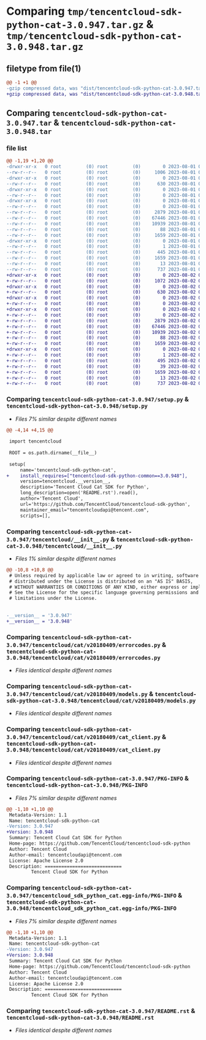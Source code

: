 # Comparing `tmp/tencentcloud-sdk-python-cat-3.0.947.tar.gz` & `tmp/tencentcloud-sdk-python-cat-3.0.948.tar.gz`

## filetype from file(1)

```diff
@@ -1 +1 @@
-gzip compressed data, was "dist/tencentcloud-sdk-python-cat-3.0.947.tar", last modified: Tue Aug  1 00:21:16 2023, max compression
+gzip compressed data, was "dist/tencentcloud-sdk-python-cat-3.0.948.tar", last modified: Wed Aug  2 00:24:51 2023, max compression
```

## Comparing `tencentcloud-sdk-python-cat-3.0.947.tar` & `tencentcloud-sdk-python-cat-3.0.948.tar`

### file list

```diff
@@ -1,19 +1,20 @@
-drwxr-xr-x   0 root         (0) root         (0)        0 2023-08-01 00:21:16.000000 tencentcloud-sdk-python-cat-3.0.947/
--rw-r--r--   0 root         (0) root         (0)     1006 2023-08-01 00:21:16.000000 tencentcloud-sdk-python-cat-3.0.947/setup.py
-drwxr-xr-x   0 root         (0) root         (0)        0 2023-08-01 00:21:16.000000 tencentcloud-sdk-python-cat-3.0.947/tencentcloud/
--rw-r--r--   0 root         (0) root         (0)      630 2023-08-01 00:21:16.000000 tencentcloud-sdk-python-cat-3.0.947/tencentcloud/__init__.py
-drwxr-xr-x   0 root         (0) root         (0)        0 2023-08-01 00:21:16.000000 tencentcloud-sdk-python-cat-3.0.947/tencentcloud/cat/
--rw-r--r--   0 root         (0) root         (0)        0 2023-08-01 00:21:16.000000 tencentcloud-sdk-python-cat-3.0.947/tencentcloud/cat/__init__.py
-drwxr-xr-x   0 root         (0) root         (0)        0 2023-08-01 00:21:16.000000 tencentcloud-sdk-python-cat-3.0.947/tencentcloud/cat/v20180409/
--rw-r--r--   0 root         (0) root         (0)        0 2023-08-01 00:21:16.000000 tencentcloud-sdk-python-cat-3.0.947/tencentcloud/cat/v20180409/__init__.py
--rw-r--r--   0 root         (0) root         (0)     2879 2023-08-01 00:21:16.000000 tencentcloud-sdk-python-cat-3.0.947/tencentcloud/cat/v20180409/errorcodes.py
--rw-r--r--   0 root         (0) root         (0)    67446 2023-08-01 00:21:16.000000 tencentcloud-sdk-python-cat-3.0.947/tencentcloud/cat/v20180409/models.py
--rw-r--r--   0 root         (0) root         (0)    10939 2023-08-01 00:21:16.000000 tencentcloud-sdk-python-cat-3.0.947/tencentcloud/cat/v20180409/cat_client.py
--rw-r--r--   0 root         (0) root         (0)       88 2023-08-01 00:21:16.000000 tencentcloud-sdk-python-cat-3.0.947/setup.cfg
--rw-r--r--   0 root         (0) root         (0)     1659 2023-08-01 00:21:16.000000 tencentcloud-sdk-python-cat-3.0.947/PKG-INFO
-drwxr-xr-x   0 root         (0) root         (0)        0 2023-08-01 00:21:16.000000 tencentcloud-sdk-python-cat-3.0.947/tencentcloud_sdk_python_cat.egg-info/
--rw-r--r--   0 root         (0) root         (0)        1 2023-08-01 00:21:16.000000 tencentcloud-sdk-python-cat-3.0.947/tencentcloud_sdk_python_cat.egg-info/dependency_links.txt
--rw-r--r--   0 root         (0) root         (0)      445 2023-08-01 00:21:16.000000 tencentcloud-sdk-python-cat-3.0.947/tencentcloud_sdk_python_cat.egg-info/SOURCES.txt
--rw-r--r--   0 root         (0) root         (0)     1659 2023-08-01 00:21:16.000000 tencentcloud-sdk-python-cat-3.0.947/tencentcloud_sdk_python_cat.egg-info/PKG-INFO
--rw-r--r--   0 root         (0) root         (0)       13 2023-08-01 00:21:16.000000 tencentcloud-sdk-python-cat-3.0.947/tencentcloud_sdk_python_cat.egg-info/top_level.txt
--rw-r--r--   0 root         (0) root         (0)      737 2023-08-01 00:21:16.000000 tencentcloud-sdk-python-cat-3.0.947/README.rst
+drwxr-xr-x   0 root         (0) root         (0)        0 2023-08-02 00:24:51.000000 tencentcloud-sdk-python-cat-3.0.948/
+-rw-r--r--   0 root         (0) root         (0)     1072 2023-08-02 00:24:51.000000 tencentcloud-sdk-python-cat-3.0.948/setup.py
+drwxr-xr-x   0 root         (0) root         (0)        0 2023-08-02 00:24:51.000000 tencentcloud-sdk-python-cat-3.0.948/tencentcloud/
+-rw-r--r--   0 root         (0) root         (0)      630 2023-08-02 00:24:51.000000 tencentcloud-sdk-python-cat-3.0.948/tencentcloud/__init__.py
+drwxr-xr-x   0 root         (0) root         (0)        0 2023-08-02 00:24:51.000000 tencentcloud-sdk-python-cat-3.0.948/tencentcloud/cat/
+-rw-r--r--   0 root         (0) root         (0)        0 2023-08-02 00:24:51.000000 tencentcloud-sdk-python-cat-3.0.948/tencentcloud/cat/__init__.py
+drwxr-xr-x   0 root         (0) root         (0)        0 2023-08-02 00:24:51.000000 tencentcloud-sdk-python-cat-3.0.948/tencentcloud/cat/v20180409/
+-rw-r--r--   0 root         (0) root         (0)        0 2023-08-02 00:24:51.000000 tencentcloud-sdk-python-cat-3.0.948/tencentcloud/cat/v20180409/__init__.py
+-rw-r--r--   0 root         (0) root         (0)     2879 2023-08-02 00:24:51.000000 tencentcloud-sdk-python-cat-3.0.948/tencentcloud/cat/v20180409/errorcodes.py
+-rw-r--r--   0 root         (0) root         (0)    67446 2023-08-02 00:24:51.000000 tencentcloud-sdk-python-cat-3.0.948/tencentcloud/cat/v20180409/models.py
+-rw-r--r--   0 root         (0) root         (0)    10939 2023-08-02 00:24:51.000000 tencentcloud-sdk-python-cat-3.0.948/tencentcloud/cat/v20180409/cat_client.py
+-rw-r--r--   0 root         (0) root         (0)       88 2023-08-02 00:24:51.000000 tencentcloud-sdk-python-cat-3.0.948/setup.cfg
+-rw-r--r--   0 root         (0) root         (0)     1659 2023-08-02 00:24:51.000000 tencentcloud-sdk-python-cat-3.0.948/PKG-INFO
+drwxr-xr-x   0 root         (0) root         (0)        0 2023-08-02 00:24:51.000000 tencentcloud-sdk-python-cat-3.0.948/tencentcloud_sdk_python_cat.egg-info/
+-rw-r--r--   0 root         (0) root         (0)        1 2023-08-02 00:24:51.000000 tencentcloud-sdk-python-cat-3.0.948/tencentcloud_sdk_python_cat.egg-info/dependency_links.txt
+-rw-r--r--   0 root         (0) root         (0)      495 2023-08-02 00:24:51.000000 tencentcloud-sdk-python-cat-3.0.948/tencentcloud_sdk_python_cat.egg-info/SOURCES.txt
+-rw-r--r--   0 root         (0) root         (0)       39 2023-08-02 00:24:51.000000 tencentcloud-sdk-python-cat-3.0.948/tencentcloud_sdk_python_cat.egg-info/requires.txt
+-rw-r--r--   0 root         (0) root         (0)     1659 2023-08-02 00:24:51.000000 tencentcloud-sdk-python-cat-3.0.948/tencentcloud_sdk_python_cat.egg-info/PKG-INFO
+-rw-r--r--   0 root         (0) root         (0)       13 2023-08-02 00:24:51.000000 tencentcloud-sdk-python-cat-3.0.948/tencentcloud_sdk_python_cat.egg-info/top_level.txt
+-rw-r--r--   0 root         (0) root         (0)      737 2023-08-02 00:24:51.000000 tencentcloud-sdk-python-cat-3.0.948/README.rst
```

### Comparing `tencentcloud-sdk-python-cat-3.0.947/setup.py` & `tencentcloud-sdk-python-cat-3.0.948/setup.py`

 * *Files 7% similar despite different names*

```diff
@@ -4,14 +4,15 @@
 
 import tencentcloud
 
 ROOT = os.path.dirname(__file__)
 
 setup(
     name='tencentcloud-sdk-python-cat',
+    install_requires=["tencentcloud-sdk-python-common==3.0.948"],
     version=tencentcloud.__version__,
     description='Tencent Cloud Cat SDK for Python',
     long_description=open('README.rst').read(),
     author='Tencent Cloud',
     url='https://github.com/TencentCloud/tencentcloud-sdk-python',
     maintainer_email="tencentcloudapi@tencent.com",
     scripts=[],
```

### Comparing `tencentcloud-sdk-python-cat-3.0.947/tencentcloud/__init__.py` & `tencentcloud-sdk-python-cat-3.0.948/tencentcloud/__init__.py`

 * *Files 1% similar despite different names*

```diff
@@ -10,8 +10,8 @@
 # Unless required by applicable law or agreed to in writing, software
 # distributed under the License is distributed on an "AS IS" BASIS,
 # WITHOUT WARRANTIES OR CONDITIONS OF ANY KIND, either express or implied.
 # See the License for the specific language governing permissions and
 # limitations under the License.
 
 
-__version__ = '3.0.947'
+__version__ = '3.0.948'
```

### Comparing `tencentcloud-sdk-python-cat-3.0.947/tencentcloud/cat/v20180409/errorcodes.py` & `tencentcloud-sdk-python-cat-3.0.948/tencentcloud/cat/v20180409/errorcodes.py`

 * *Files identical despite different names*

### Comparing `tencentcloud-sdk-python-cat-3.0.947/tencentcloud/cat/v20180409/models.py` & `tencentcloud-sdk-python-cat-3.0.948/tencentcloud/cat/v20180409/models.py`

 * *Files identical despite different names*

### Comparing `tencentcloud-sdk-python-cat-3.0.947/tencentcloud/cat/v20180409/cat_client.py` & `tencentcloud-sdk-python-cat-3.0.948/tencentcloud/cat/v20180409/cat_client.py`

 * *Files identical despite different names*

### Comparing `tencentcloud-sdk-python-cat-3.0.947/PKG-INFO` & `tencentcloud-sdk-python-cat-3.0.948/PKG-INFO`

 * *Files 7% similar despite different names*

```diff
@@ -1,10 +1,10 @@
 Metadata-Version: 1.1
 Name: tencentcloud-sdk-python-cat
-Version: 3.0.947
+Version: 3.0.948
 Summary: Tencent Cloud Cat SDK for Python
 Home-page: https://github.com/TencentCloud/tencentcloud-sdk-python
 Author: Tencent Cloud
 Author-email: tencentcloudapi@tencent.com
 License: Apache License 2.0
 Description: ============================
         Tencent Cloud SDK for Python
```

### Comparing `tencentcloud-sdk-python-cat-3.0.947/tencentcloud_sdk_python_cat.egg-info/PKG-INFO` & `tencentcloud-sdk-python-cat-3.0.948/tencentcloud_sdk_python_cat.egg-info/PKG-INFO`

 * *Files 7% similar despite different names*

```diff
@@ -1,10 +1,10 @@
 Metadata-Version: 1.1
 Name: tencentcloud-sdk-python-cat
-Version: 3.0.947
+Version: 3.0.948
 Summary: Tencent Cloud Cat SDK for Python
 Home-page: https://github.com/TencentCloud/tencentcloud-sdk-python
 Author: Tencent Cloud
 Author-email: tencentcloudapi@tencent.com
 License: Apache License 2.0
 Description: ============================
         Tencent Cloud SDK for Python
```

### Comparing `tencentcloud-sdk-python-cat-3.0.947/README.rst` & `tencentcloud-sdk-python-cat-3.0.948/README.rst`

 * *Files identical despite different names*

